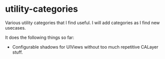 utility-categories
==================

Various utility categories that I find useful.  I will add categories as I find new usecases.

It does the following things so far:
* Configurable shadows for UIViews without too much repetitive CALayer stuff.
